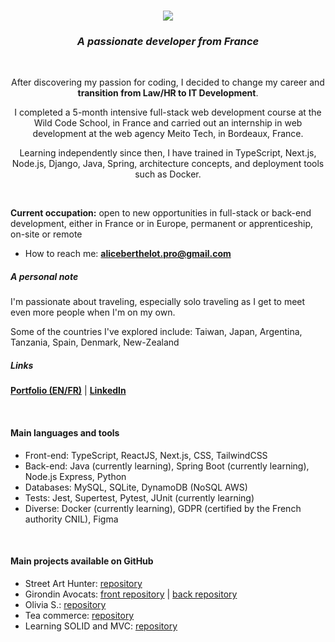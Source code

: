 <h1 align="center"><a href="https://github.com/Alice-Berthelot"><img src="https://readme-typing-svg.demolab.com?font=%22Work+Sans%22&size=25&pause=1000&color=18526C&random=false&lines=Hi+there!+I'm+Alice+Berthelot+%F0%9F%92%BB%F0%9F%8C%B8"/><a></h1>
  
<h3 align="center"><i>A passionate developer from France</i></h3>

<br/>

<p align="center">After discovering my passion for coding, I decided to change my career and <b>transition from Law/HR to IT Development</b>. </p>
<p align="center">I completed a 5-month intensive full-stack web development course at the Wild Code School, in France and carried out an internship in web development at the web agency Meito Tech, in Bordeaux, France. </p>
<p align="center">Learning independently since then, I have trained in TypeScript, Next.js, Node.js, Django, Java, Spring, architecture concepts, and deployment tools such as Docker.</p>

<br/>

<p><b>Current occupation:</b> open to new opportunities in full-stack or back-end development, either in France or in Europe, permanent or apprenticeship, on-site or remote</p>

- How to reach me: **aliceberthelot.pro@gmail.com**

<h5>A personal note</h5>

<p>I'm passionate about traveling, especially solo traveling as I get to meet even more people when I'm on my own.</p>
<p>Some of the countries I've explored include: Taiwan, Japan, Argentina, Tanzania, Spain, Denmark, New-Zealand</p>

<h5 align="left">Links</h5>

**<a href="https://aliceberthelot.vercel.app/" target="blank">Portfolio (EN/FR)</a>** | 
**<a href="https://www.linkedin.com/in/alice-berthelot/" target="blank">LinkedIn</a>**

 <br/>

<h4 align="left">Main languages and tools</h4>
<ul>
  <li>Front-end: TypeScript, ReactJS, Next.js, CSS, TailwindCSS</li>
  <li>Back-end: Java (currently learning), Spring Boot (currently learning), Node.js Express, Python</li>
  <li>Databases: MySQL, SQLite, DynamoDB (NoSQL AWS)</li>
  <li>Tests: Jest, Supertest, Pytest, JUnit (currently learning)
  <li>Diverse: Docker (currently learning), GDPR (certified by the French authority CNIL), Figma</li>
</ul>

<br/>

<h4 align="left">Main projects available on GitHub</h4>
<ul>
  <li>Street Art Hunter: <a href="https://github.com/Alice-Berthelot/street-art-hunter">repository</a></li>
  <li>Girondin Avocats: <a href="https://github.com/Alice-Berthelot/girondinavocats-front">front repository</a> | <a href="https://github.com/Alice-Berthelot/girondinavocats-back">back repository</a></li>
   <li>Olivia S.: <a href="https://github.com/Alice-Berthelot/olivia">repository</a></li>
  <li>Tea commerce: <a href="https://github.com/Alice-Berthelot/teacommerce">repository</a></li>
  <li>Learning SOLID and MVC: <a href="https://github.com/Alice-Berthelot/java-mvc-game">repository</a></li>
</ul>
